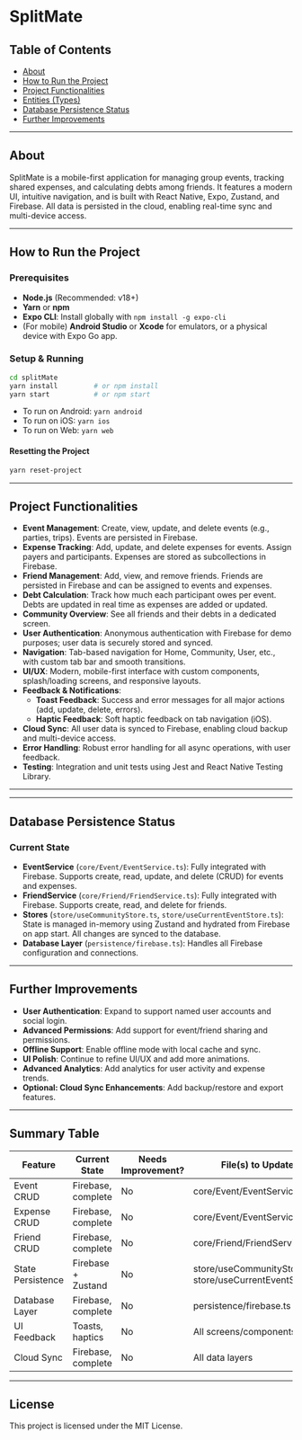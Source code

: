 # SplitMate

## Table of Contents
- [About](#about)
- [How to Run the Project](#how-to-run-the-project)
- [Project Functionalities](#project-functionalities)
- [Entities (Types)](#entities-types)
- [Database Persistence Status](#database-persistence-status)
- [Further Improvements](#further-improvements)

---

## About
SplitMate is a mobile-first application for managing group events, tracking shared expenses, and calculating debts among friends. It features a modern UI, intuitive navigation, and is built with React Native, Expo, Zustand, and Firebase. All data is persisted in the cloud, enabling real-time sync and multi-device access.

---

## How to Run the Project

### Prerequisites
- **Node.js** (Recommended: v18+)
- **Yarn** or **npm**
- **Expo CLI**: Install globally with `npm install -g expo-cli`
- (For mobile) **Android Studio** or **Xcode** for emulators, or a physical device with Expo Go app.

### Setup & Running

```bash
cd splitMate
yarn install         # or npm install
yarn start           # or npm start
```

- To run on Android: `yarn android`
- To run on iOS: `yarn ios`
- To run on Web: `yarn web`

#### Resetting the Project
```bash
yarn reset-project
```

---

## Project Functionalities

- **Event Management**: Create, view, update, and delete events (e.g., parties, trips). Events are persisted in Firebase.
- **Expense Tracking**: Add, update, and delete expenses for events. Assign payers and participants. Expenses are stored as subcollections in Firebase.
- **Friend Management**: Add, view, and remove friends. Friends are persisted in Firebase and can be assigned to events and expenses.
- **Debt Calculation**: Track how much each participant owes per event. Debts are updated in real time as expenses are added or updated.
- **Community Overview**: See all friends and their debts in a dedicated screen.
- **User Authentication**: Anonymous authentication with Firebase for demo purposes; user data is securely stored and synced.
- **Navigation**: Tab-based navigation for Home, Community, User, etc., with custom tab bar and smooth transitions.
- **UI/UX**: Modern, mobile-first interface with custom components, splash/loading screens, and responsive layouts.
- **Feedback & Notifications**:
  - **Toast Feedback**: Success and error messages for all major actions (add, update, delete, errors).
  - **Haptic Feedback**: Soft haptic feedback on tab navigation (iOS).
- **Cloud Sync**: All user data is synced to Firebase, enabling cloud backup and multi-device access.
- **Error Handling**: Robust error handling for all async operations, with user feedback.
- **Testing**: Integration and unit tests using Jest and React Native Testing Library.

---


---

## Database Persistence Status

### Current State

- **EventService** (`core/Event/EventService.ts`): Fully integrated with Firebase. Supports create, read, update, and delete (CRUD) for events and expenses.
- **FriendService** (`core/Friend/FriendService.ts`): Fully integrated with Firebase. Supports create, read, and delete for friends.
- **Stores** (`store/useCommunityStore.ts`, `store/useCurrentEventStore.ts`): State is managed in-memory using Zustand and hydrated from Firebase on app start. All changes are synced to the database.
- **Database Layer** (`persistence/firebase.ts`): Handles all Firebase configuration and connections.

---

## Further Improvements

- **User Authentication**: Expand to support named user accounts and social login.
- **Advanced Permissions**: Add support for event/friend sharing and permissions.
- **Offline Support**: Enable offline mode with local cache and sync.
- **UI Polish**: Continue to refine UI/UX and add more animations.
- **Advanced Analytics**: Add analytics for user activity and expense trends.
- **Optional: Cloud Sync Enhancements**: Add backup/restore and export features.

---

## Summary Table

| Feature                | Current State         | Needs Improvement? | File(s) to Update                |
|------------------------|----------------------|--------------------|----------------------------------|
| Event CRUD             | Firebase, complete   | No                 | core/Event/EventService.ts       |
| Expense CRUD           | Firebase, complete   | No                 | core/Event/EventService.ts       |
| Friend CRUD            | Firebase, complete   | No                 | core/Friend/FriendService.ts     |
| State Persistence      | Firebase + Zustand   | No                 | store/useCommunityStore.ts, store/useCurrentEventStore.ts |
| Database Layer         | Firebase, complete   | No                 | persistence/firebase.ts          |
| UI Feedback            | Toasts, haptics      | No                 | All screens/components           |
| Cloud Sync             | Firebase, complete   | No                 | All data layers                  |

---

## License

This project is licensed under the MIT License.
